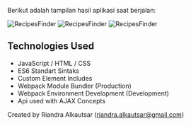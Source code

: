Berikut adalah tampilan hasil aplikasi saat berjalan:

![RecipesFinder](/images/result1)
![RecipesFinder](/images/result2)
![RecipesFinder](/images/result3)

## Technologies Used

- JavaScript / HTML / CSS
- ES6 Standart Sintaks
- Custom Element Includes
- Webpack Module Bundler (Production)
- Webpack Environment Development (Development)
- Api used with AJAX Concepts

Created by Riandra Alkautsar (riandra.alkautsar@gmail.com)
